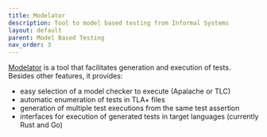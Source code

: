 ```yaml
---
title: Modelator
description: Tool to model based testing from Informal Systems
layout: default
parent: Model Based Testing
nav_order: 3
---
```


[Modelator](https://github.com/informalsystems/modelator) is a tool that facilitates generation and execution of tests. Besides other features, it provides:
 - easy selection of a model checker to execute (Apalache or TLC)
 - automatic enumeration of tests in TLA+ files
 - generation of multiple test executions from the same test assertion
 - interfaces for execution of generated tests in target languages (currently Rust and Go)